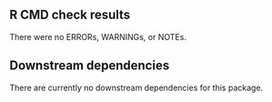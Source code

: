 ## R CMD check results
There were no ERRORs,  WARNINGs, or NOTEs. 

## Downstream dependencies
There are currently no downstream dependencies for this package.
